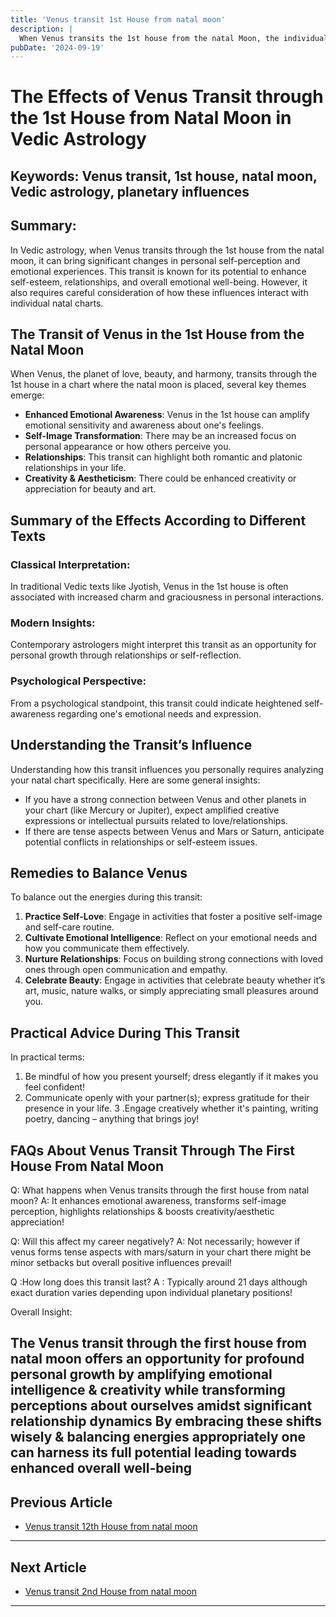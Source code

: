 ```yaml
---
title: 'Venus transit 1st House from natal moon'
description: |
  When Venus transits the 1st house from the natal Moon, the individual experiences financial gains, happiness, and all kinds of sensual pleasures. The period brings material comforts, luxuries, and potential promotions, although there is a risk of indulgence in immoral pursuits.
pubDate: '2024-09-19'
---
```


# The Effects of Venus Transit through the 1st House from Natal Moon in Vedic Astrology

## Keywords: Venus transit, 1st house, natal moon, Vedic astrology, planetary influences

## Summary:
In Vedic astrology, when Venus transits through the 1st house from the natal moon, it can bring significant changes in personal self-perception and emotional experiences. This transit is known for its potential to enhance self-esteem, relationships, and overall emotional well-being. However, it also requires careful consideration of how these influences interact with individual natal charts.

## The Transit of Venus in the 1st House from the Natal Moon

When Venus, the planet of love, beauty, and harmony, transits through the 1st house in a chart where the natal moon is placed, several key themes emerge:

- **Enhanced Emotional Awareness**: Venus in the 1st house can amplify emotional sensitivity and awareness about one's feelings.
- **Self-Image Transformation**: There may be an increased focus on personal appearance or how others perceive you.
- **Relationships**: This transit can highlight both romantic and platonic relationships in your life.
- **Creativity & Aestheticism**: There could be enhanced creativity or appreciation for beauty and art.

## Summary of the Effects According to Different Texts

### Classical Interpretation:
In traditional Vedic texts like Jyotish, Venus in the 1st house is often associated with increased charm and graciousness in personal interactions.

### Modern Insights:
Contemporary astrologers might interpret this transit as an opportunity for personal growth through relationships or self-reflection.

### Psychological Perspective:
From a psychological standpoint, this transit could indicate heightened self-awareness regarding one's emotional needs and expression.

## Understanding the Transit’s Influence

Understanding how this transit influences you personally requires analyzing your natal chart specifically. Here are some general insights:

- If you have a strong connection between Venus and other planets in your chart (like Mercury or Jupiter), expect amplified creative expressions or intellectual pursuits related to love/relationships.
- If there are tense aspects between Venus and Mars or Saturn, anticipate potential conflicts in relationships or self-esteem issues.
  
## Remedies to Balance Venus

To balance out the energies during this transit:

1. **Practice Self-Love**: Engage in activities that foster a positive self-image and self-care routine.
2. **Cultivate Emotional Intelligence**: Reflect on your emotional needs and how you communicate them effectively.
3. **Nurture Relationships**: Focus on building strong connections with loved ones through open communication and empathy.
4. **Celebrate Beauty**: Engage in activities that celebrate beauty whether it’s art, music, nature walks, or simply appreciating small pleasures around you.

## Practical Advice During This Transit

In practical terms:

1. Be mindful of how you present yourself; dress elegantly if it makes you feel confident!
2. Communicate openly with your partner(s); express gratitude for their presence in your life.
3 .Engage creatively whether it's painting, writing poetry, dancing – anything that brings joy!

## FAQs About Venus Transit Through The First House From Natal Moon

Q: What happens when Venus transits through the first house from natal moon?
A: It enhances emotional awareness, transforms self-image perception, highlights relationships & boosts creativity/aesthetic appreciation!

Q: Will this affect my career negatively?
A: Not necessarily; however if venus forms tense aspects with mars/saturn in your chart there might be minor setbacks but overall positive influences prevail!

Q :How long does this transit last?
A : Typically around 21 days although exact duration varies depending upon individual planetary positions!

Overall Insight:

The Venus transit through the first house from natal moon offers an opportunity for profound personal growth by amplifying emotional intelligence & creativity while transforming perceptions about ourselves amidst significant relationship dynamics By embracing these shifts wisely & balancing energies appropriately one can harness its full potential leading towards enhanced overall well-being
---

## Previous Article
- [Venus transit 12th House from natal moon](200612_Venus_transit_12th_House_from_natal_moon.md)

---

## Next Article
- [Venus transit 2nd House from natal moon](200602_Venus_transit_2nd_House_from_natal_moon.md)

---

